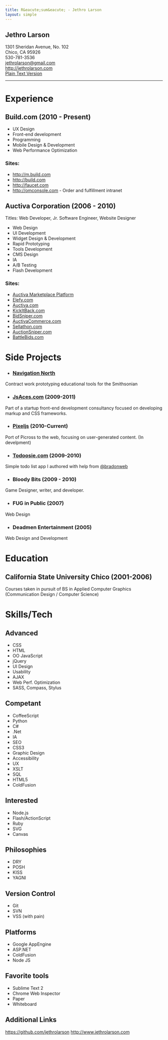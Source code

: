 ```yaml
---
title: R&eacute;sum&eacute; - Jethro Larson
layout: simple
---
```


Jethro Larson
----
1301 Sheridan Avenue, No. 102  
Chico, CA 95926  
530-781-3536  
<jethrolarson@gmail.com>  
<http://jethrolarson.com>  
[Plain Text Version](http://github.com/jethrolarson/jethrolarson.github.com/raw/master/resume.md)

----

Experience
==========
Build.com (2010 - Present)
-----------------------------------
* UX Design
* Front-end development
* Programming
* Mobile Design & Development
* Web Performance Optimization

### Sites:
* <http://m.build.com>
* <http://build.com>
* <http://faucet.com>
* http://omconsole.com - Order and fulfillment intranet

Auctiva Corporation (2006 - 2010)
------------------------------------
Titles: Web Developer, Jr. Software Engineer, Website Designer

* Web Design
* UI Development
* Widget Design & Development
* Rapid Prototyping
* Tools Development
* CMS Design
* IA
* A/B Testing
* Flash Development

### Sites:
* [Auctiva Marketplace Platform](http://www.poweredbyamp.com)
* [Elefy.com](http://elefy.com)
* [Auctiva.com](http://auctiva.com)
* [KickItBack.com](http://kickitback.com)
* [BidSniper.com](http://bidsniper.com)
* [AuctivaCommerce.com](http://auctivacommerce.com)
* [Sellathon.com](http://sellathon.com)
* [AuctionSniper.com](http://auctionsniper.com)
* [BattleBids.com](http://battlebids.com)

Side Projects
=============
* ### [Navigation North](http://navigationnorth.com)
Contract work prototyping educational tools for the Smithsonian

* ### [JsAces.com](http://jsaces.com) (2009-2011)
Part of a startup front-end development consultancy focused on developing markup and CSS frameworks.

* ### [Pixeljs](http://pixeljs.appspot.com/level/agdwaXhlbGpzcg0LEgVMZXZlbBipwwEM) (2010-Current)
Port of Picross to the web, focusing on user-generated content. (In develpment)

* ### [Todoosie.com](http://www.todoosie.com) (2009-2010)
Simple todo list app I authored with help from [@bradonweb](http://twitter.com/bradonweb)

* ### Bloody Bits  (2009 - 2010)
Game Designer, writer, and developer.

* ### FUG in Public (2007)
Web Design

* ### Deadmen Entertainment (2005)
Web Design and Development

Education
=========

California State University Chico (2001-2006)
---------------------------------------------
Courses taken in pursuit of BS in Applied Computer Graphics (Communication Design / Computer Science)

Skills/Tech
===========

Advanced
--------
* CSS
* HTML
* OO JavaScript
* jQuery
* UI Design
* Usability
* AJAX
* Web Perf. Optimization
* SASS, Compass, Stylus

Competant
---------
* CoffeeScript
* Python
* C#
* .Net
* IA
* SEO
* CSS3
* Graphic Design
* Accessibility
* UX
* XSLT
* SQL
* HTML5
* ColdFusion


Interested
----------
* Node.js
* Flash/ActionScript
* Ruby
* SVG
* Canvas

Philosophies
------------
* DRY
* POSH
* KISS
* YAGNI

Version Control
---------------
* Git
* SVN
* VSS (with pain)

Platforms
---------
* Google AppEngine
* ASP.NET
* ColdFusion
* Node JS

Favorite tools
--------------
* Sublime Text 2
* Chrome Web Inspector
* Paper
* Whiteboard

Additional Links
----------------
<https://github.com/jethrolarson>
<http://www.jethrolarson.com>